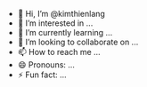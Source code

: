 - 👋 Hi, I’m @kimthienlang
- 👀 I’m interested in ...
- 🌱 I’m currently learning ...
- 💞️ I’m looking to collaborate on ...
- 📫 How to reach me ...
- 😄 Pronouns: ...
- ⚡ Fun fact: ...

<!---
kimthienlang/kimthienlang is a ✨ special ✨ repository because its `README.md` (this file) appears on your GitHub profile.
You can click the Preview link to take a look at your changes.
--->
